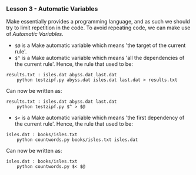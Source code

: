 ### Lesson 3 - Automatic Variables  
Make essentially provides a programming language, and as such we should try to
limit repetition in the code. To avoid repeating code, we can make use of
*Automatic Variables*.

+ `$@` is a Make automatic variable which means 'the target of the current rule'.
+ `$^` is a Make automatic variable which means 'all the dependencies of the
current rule'.
Hence, the rule that used to be:
```make
results.txt : isles.dat abyss.dat last.dat
	python testzipf.py abyss.dat isles.dat last.dat > results.txt
```
Can now be written as:
```make
results.txt : isles.dat abyss.dat last.dat
	python testzipf.py $^ > $@
```
+ `$<` is a Make automatic variable which means 'the first dependency of the
current rule'.
Hence, the rule that used to be:
```make
isles.dat : books/isles.txt
	python countwords.py books/isles.txt isles.dat
```
Can now be written as:
```make
isles.dat : books/isles.txt
	python countwords.py $< $@
```
